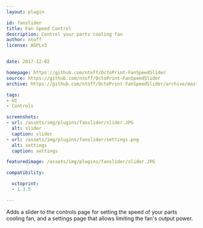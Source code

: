 ```yaml
---
layout: plugin

id: fanslider
title: Fan Speed Control
description: Control your parts cooling fan
author: ntoff
license: AGPLv3


date: 2017-12-02

homepage: https://github.com/ntoff/OctoPrint-FanSpeedSlider
source: https://github.com/ntoff/OctoPrint-FanSpeedSlider
archive: https://github.com/ntoff/OctoPrint-FanSpeedSlider/archive/master.zip

tags:
- UI
- Controls

screenshots:
- url: /assets/img/plugins/fanslider/slider.JPG
  alt: slider
  caption: slider
- url: /assets/img/plugins/fanslider/settings.png
  alt: settings
  caption: settings

featuredimage: /assets/img/plugins/fanslider/slider.JPG

compatibility:

  octoprint:
  - 1.3.5

---
```


Adds a slider to the controls page for setting the speed of your parts cooling fan, and a settings page that allows limiting the fan's output power.
